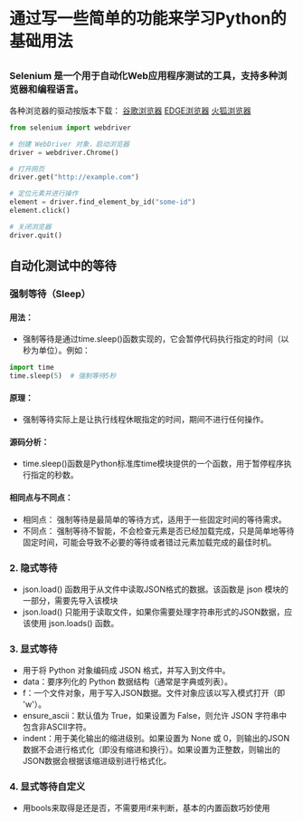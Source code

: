 # 通过写一些简单的功能来学习Python的基础用法


##
### Selenium 是一个用于自动化Web应用程序测试的工具，支持多种浏览器和编程语言。    
各种浏览器的驱动按版本下载：
[谷歌浏览器](https://registry.npmmirror.com/binary.html?path=chromedriver/)
[EDGE浏览器](https://registry.npmmirror.com/binary.html?path=edgedriver/)
[火狐浏览器](https://registry.npmmirror.com/binary.html?path=geckodriver/)  
```python
from selenium import webdriver

# 创建 WebDriver 对象，启动浏览器
driver = webdriver.Chrome()

# 打开网页
driver.get("http://example.com")

# 定位元素并进行操作
element = driver.find_element_by_id("some-id")
element.click()

# 关闭浏览器
driver.quit()
```


## 自动化测试中的等待

### 强制等待（Sleep）
#### 用法：
- 强制等待是通过time.sleep()函数实现的，它会暂停代码执行指定的时间（以秒为单位）。例如：

```python
import time
time.sleep(5)  # 强制等待5秒
```
#### 原理：
- 强制等待实际上是让执行线程休眠指定的时间，期间不进行任何操作。

#### 源码分析：
- time.sleep()函数是Python标准库time模块提供的一个函数，用于暂停程序执行指定的秒数。

#### 相同点与不同点：

- 相同点： 强制等待是最简单的等待方式，适用于一些固定时间的等待需求。
- 不同点： 强制等待不智能，不会检查元素是否已经加载完成，只是简单地等待固定时间，可能会导致不必要的等待或者错过元素加载完成的最佳时机。



### 2. 隐式等待
- json.load() 函数用于从文件中读取JSON格式的数据。该函数是 json 模块的一部分，需要先导入该模块
- json.load() 只能用于读取文件，如果你需要处理字符串形式的JSON数据，应该使用 json.loads() 函数。



### 3. 显式等待
- 用于将 Python 对象编码成 JSON 格式，并写入到文件中。
- data：要序列化的 Python 数据结构（通常是字典或列表）。
- f：一个文件对象，用于写入JSON数据。文件对象应该以写入模式打开（即 'w'）。
- ensure_ascii：默认值为 True，如果设置为 False，则允许 JSON 字符串中包含非ASCII字符。
- indent：用于美化输出的缩进级别。如果设置为 None 或 0，则输出的JSON数据不会进行格式化（即没有缩进和换行）。如果设置为正整数，则输出的JSON数据会根据该缩进级别进行格式化。



### 4. 显式等待自定义
- 用bools来取得是还是否，不需要用if来判断，基本的内置函数巧妙使用




